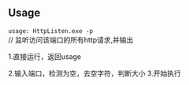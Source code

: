 

## Usage
`usage: HttpListen.exe -p`    
// 监听访问该端口的所有http请求,并输出

1.直接运行，返回usage


2.输入端口，检测为空，去空字符，判断大小
3.开始执行